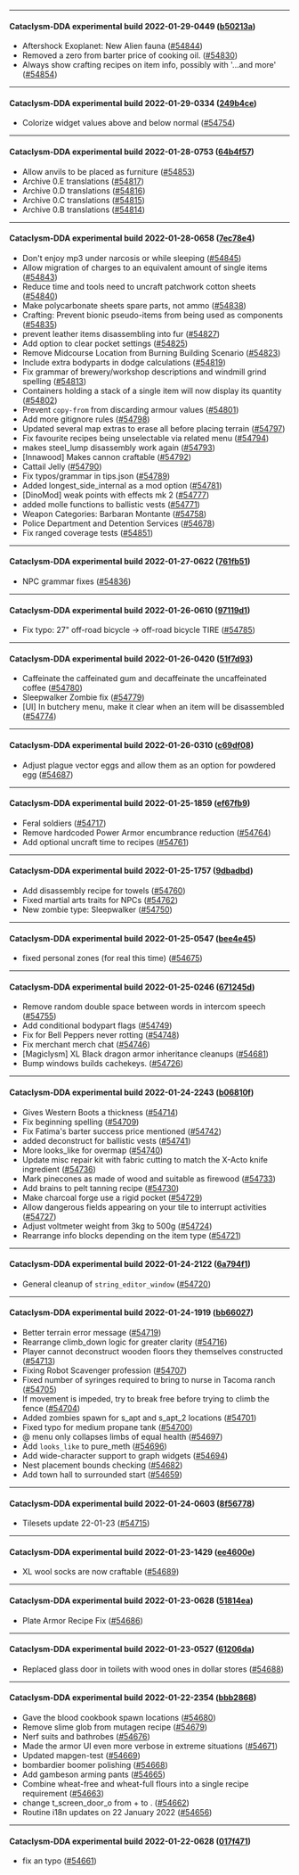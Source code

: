 
---

#### Cataclysm-DDA experimental build 2022-01-29-0449 ([b50213a](https://github.com/CleverRaven/Cataclysm-DDA/releases/tag/cdda-experimental-2022-01-29-0449))

* Aftershock Exoplanet: New Alien fauna ([#54844](https://github.com/CleverRaven/Cataclysm-DDA/pull/54844))
* Removed a zero from barter price of cooking oil. ([#54830](https://github.com/CleverRaven/Cataclysm-DDA/pull/54830))
* Always show crafting recipes on item info, possibly with '...and more' ([#54854](https://github.com/CleverRaven/Cataclysm-DDA/pull/54854))

---

#### Cataclysm-DDA experimental build 2022-01-29-0334 ([249b4ce](https://github.com/CleverRaven/Cataclysm-DDA/releases/tag/cdda-experimental-2022-01-29-0334))

* Colorize widget values above and below normal ([#54754](https://github.com/CleverRaven/Cataclysm-DDA/pull/54754))

---

#### Cataclysm-DDA experimental build 2022-01-28-0753 ([64b4f57](https://github.com/CleverRaven/Cataclysm-DDA/releases/tag/cdda-experimental-2022-01-28-0753))

* Allow anvils to be placed as furniture ([#54853](https://github.com/CleverRaven/Cataclysm-DDA/pull/54853))
* Archive 0.E translations ([#54817](https://github.com/CleverRaven/Cataclysm-DDA/pull/54817))
* Archive 0.D translations ([#54816](https://github.com/CleverRaven/Cataclysm-DDA/pull/54816))
* Archive 0.C translations ([#54815](https://github.com/CleverRaven/Cataclysm-DDA/pull/54815))
* Archive 0.B translations ([#54814](https://github.com/CleverRaven/Cataclysm-DDA/pull/54814))

---

#### Cataclysm-DDA experimental build 2022-01-28-0658 ([7ec78e4](https://github.com/CleverRaven/Cataclysm-DDA/releases/tag/cdda-experimental-2022-01-28-0658))

* Don't enjoy mp3 under narcosis or while sleeping ([#54845](https://github.com/CleverRaven/Cataclysm-DDA/pull/54845))
* Allow migration of charges to an equivalent amount of single items ([#54843](https://github.com/CleverRaven/Cataclysm-DDA/pull/54843))
* Reduce time and tools need to uncraft patchwork cotton sheets ([#54840](https://github.com/CleverRaven/Cataclysm-DDA/pull/54840))
* Make polycarbonate sheets spare parts, not ammo ([#54838](https://github.com/CleverRaven/Cataclysm-DDA/pull/54838))
* Crafting: Prevent bionic pseudo-items from being used as components ([#54835](https://github.com/CleverRaven/Cataclysm-DDA/pull/54835))
* prevent leather items disassembling into fur ([#54827](https://github.com/CleverRaven/Cataclysm-DDA/pull/54827))
* Add option to clear pocket settings ([#54825](https://github.com/CleverRaven/Cataclysm-DDA/pull/54825))
* Remove Midcourse Location from Burning Building Scenario ([#54823](https://github.com/CleverRaven/Cataclysm-DDA/pull/54823))
* Include extra bodyparts in dodge calculations ([#54819](https://github.com/CleverRaven/Cataclysm-DDA/pull/54819))
* Fix grammar of brewery/workshop descriptions and windmill grind spelling ([#54813](https://github.com/CleverRaven/Cataclysm-DDA/pull/54813))
* Containers holding a stack of a single item will now display its quantity ([#54802](https://github.com/CleverRaven/Cataclysm-DDA/pull/54802))
* Prevent `copy-from` from discarding armour values ([#54801](https://github.com/CleverRaven/Cataclysm-DDA/pull/54801))
* Add more gitignore rules ([#54798](https://github.com/CleverRaven/Cataclysm-DDA/pull/54798))
* Updated several map extras to erase all before placing terrain ([#54797](https://github.com/CleverRaven/Cataclysm-DDA/pull/54797))
* Fix favourite recipes being unselectable via related menu ([#54794](https://github.com/CleverRaven/Cataclysm-DDA/pull/54794))
* makes steel_lump disassembly work again ([#54793](https://github.com/CleverRaven/Cataclysm-DDA/pull/54793))
* [Innawood] Makes cannon craftable ([#54792](https://github.com/CleverRaven/Cataclysm-DDA/pull/54792))
* Cattail Jelly ([#54790](https://github.com/CleverRaven/Cataclysm-DDA/pull/54790))
* Fix typos/grammar in tips.json ([#54789](https://github.com/CleverRaven/Cataclysm-DDA/pull/54789))
* Added longest_side_internal as a mod option ([#54781](https://github.com/CleverRaven/Cataclysm-DDA/pull/54781))
* [DinoMod] weak points with effects mk 2 ([#54777](https://github.com/CleverRaven/Cataclysm-DDA/pull/54777))
* added molle functions to ballistic vests ([#54771](https://github.com/CleverRaven/Cataclysm-DDA/pull/54771))
* Weapon Categories: Barbaran Montante ([#54758](https://github.com/CleverRaven/Cataclysm-DDA/pull/54758))
* Police Department and Detention Services ([#54678](https://github.com/CleverRaven/Cataclysm-DDA/pull/54678))
* Fix ranged coverage tests ([#54851](https://github.com/CleverRaven/Cataclysm-DDA/pull/54851))

---

#### Cataclysm-DDA experimental build 2022-01-27-0622 ([761fb51](https://github.com/CleverRaven/Cataclysm-DDA/releases/tag/cdda-experimental-2022-01-27-0622))

* NPC grammar fixes ([#54836](https://github.com/CleverRaven/Cataclysm-DDA/pull/54836))

---

#### Cataclysm-DDA experimental build 2022-01-26-0610 ([97119d1](https://github.com/CleverRaven/Cataclysm-DDA/releases/tag/cdda-experimental-2022-01-26-0610))

* Fix typo: 27" off-road bicycle -> off-road bicycle TIRE ([#54785](https://github.com/CleverRaven/Cataclysm-DDA/pull/54785))

---

#### Cataclysm-DDA experimental build 2022-01-26-0420 ([51f7d93](https://github.com/CleverRaven/Cataclysm-DDA/releases/tag/cdda-experimental-2022-01-26-0420))

* Caffeinate the caffeinated gum and decaffeinate the uncaffeinated coffee ([#54780](https://github.com/CleverRaven/Cataclysm-DDA/pull/54780))
* Sleepwalker Zombie fix ([#54779](https://github.com/CleverRaven/Cataclysm-DDA/pull/54779))
* [UI] In butchery menu, make it clear when an item will be disassembled ([#54774](https://github.com/CleverRaven/Cataclysm-DDA/pull/54774))

---

#### Cataclysm-DDA experimental build 2022-01-26-0310 ([c69df08](https://github.com/CleverRaven/Cataclysm-DDA/releases/tag/cdda-experimental-2022-01-26-0310))

* Adjust plague vector eggs and allow them as an option for powdered egg ([#54687](https://github.com/CleverRaven/Cataclysm-DDA/pull/54687))

---

#### Cataclysm-DDA experimental build 2022-01-25-1859 ([ef67fb9](https://github.com/CleverRaven/Cataclysm-DDA/releases/tag/cdda-experimental-2022-01-25-1859))

* Feral soldiers ([#54717](https://github.com/CleverRaven/Cataclysm-DDA/pull/54717))
* Remove hardcoded Power Armor encumbrance reduction ([#54764](https://github.com/CleverRaven/Cataclysm-DDA/pull/54764))
* Add optional uncraft time to recipes ([#54761](https://github.com/CleverRaven/Cataclysm-DDA/pull/54761))

---

#### Cataclysm-DDA experimental build 2022-01-25-1757 ([9dbadbd](https://github.com/CleverRaven/Cataclysm-DDA/releases/tag/cdda-experimental-2022-01-25-1757))

* Add disassembly recipe for towels ([#54760](https://github.com/CleverRaven/Cataclysm-DDA/pull/54760))
* Fixed martial arts traits for NPCs ([#54762](https://github.com/CleverRaven/Cataclysm-DDA/pull/54762))
* New zombie type: Sleepwalker ([#54750](https://github.com/CleverRaven/Cataclysm-DDA/pull/54750))

---

#### Cataclysm-DDA experimental build 2022-01-25-0547 ([bee4e45](https://github.com/CleverRaven/Cataclysm-DDA/releases/tag/cdda-experimental-2022-01-25-0547))

* fixed personal zones (for real this time) ([#54675](https://github.com/CleverRaven/Cataclysm-DDA/pull/54675))

---

#### Cataclysm-DDA experimental build 2022-01-25-0246 ([671245d](https://github.com/CleverRaven/Cataclysm-DDA/releases/tag/cdda-experimental-2022-01-25-0246))

* Remove random double space between words in intercom speech ([#54755](https://github.com/CleverRaven/Cataclysm-DDA/pull/54755))
* Add conditional bodypart flags ([#54749](https://github.com/CleverRaven/Cataclysm-DDA/pull/54749))
* Fix for Bell Peppers never rotting ([#54748](https://github.com/CleverRaven/Cataclysm-DDA/pull/54748))
* Fix merchant merch chat ([#54746](https://github.com/CleverRaven/Cataclysm-DDA/pull/54746))
* [Magiclysm] XL Black dragon armor inheritance cleanups ([#54681](https://github.com/CleverRaven/Cataclysm-DDA/pull/54681))
* Bump windows builds cachekeys. ([#54726](https://github.com/CleverRaven/Cataclysm-DDA/pull/54726))

---

#### Cataclysm-DDA experimental build 2022-01-24-2243 ([b06810f](https://github.com/CleverRaven/Cataclysm-DDA/releases/tag/cdda-experimental-2022-01-24-2243))

* Gives Western Boots a thickness ([#54714](https://github.com/CleverRaven/Cataclysm-DDA/pull/54714))
* Fix beginning spelling ([#54709](https://github.com/CleverRaven/Cataclysm-DDA/pull/54709))
* Fix Fatima's barter success price mentioned ([#54742](https://github.com/CleverRaven/Cataclysm-DDA/pull/54742))
* added deconstruct for ballistic vests ([#54741](https://github.com/CleverRaven/Cataclysm-DDA/pull/54741))
* More looks_like for overmap ([#54740](https://github.com/CleverRaven/Cataclysm-DDA/pull/54740))
* Update misc repair kit with fabric cutting to match the X-Acto knife ingredient ([#54736](https://github.com/CleverRaven/Cataclysm-DDA/pull/54736))
* Mark pinecones as made of wood and suitable as firewood ([#54733](https://github.com/CleverRaven/Cataclysm-DDA/pull/54733))
* Add brains to pelt tanning recipe ([#54730](https://github.com/CleverRaven/Cataclysm-DDA/pull/54730))
* Make charcoal forge use a rigid pocket ([#54729](https://github.com/CleverRaven/Cataclysm-DDA/pull/54729))
* Allow dangerous fields appearing on your tile to interrupt activities ([#54727](https://github.com/CleverRaven/Cataclysm-DDA/pull/54727))
* Adjust voltmeter weight from 3kg to 500g ([#54724](https://github.com/CleverRaven/Cataclysm-DDA/pull/54724))
* Rearrange info blocks depending on the item type ([#54721](https://github.com/CleverRaven/Cataclysm-DDA/pull/54721))

---

#### Cataclysm-DDA experimental build 2022-01-24-2122 ([6a794f1](https://github.com/CleverRaven/Cataclysm-DDA/releases/tag/cdda-experimental-2022-01-24-2122))

* General cleanup of `string_editor_window` ([#54720](https://github.com/CleverRaven/Cataclysm-DDA/pull/54720))

---

#### Cataclysm-DDA experimental build 2022-01-24-1919 ([bb66027](https://github.com/CleverRaven/Cataclysm-DDA/releases/tag/cdda-experimental-2022-01-24-1919))

* Better terrain error message ([#54719](https://github.com/CleverRaven/Cataclysm-DDA/pull/54719))
* Rearrange climb_down logic for greater clarity ([#54716](https://github.com/CleverRaven/Cataclysm-DDA/pull/54716))
* Player cannot deconstruct wooden floors they themselves constructed ([#54713](https://github.com/CleverRaven/Cataclysm-DDA/pull/54713))
* Fixing Robot Scavenger profession ([#54707](https://github.com/CleverRaven/Cataclysm-DDA/pull/54707))
* Fixed number of syringes required to bring to nurse in Tacoma ranch ([#54705](https://github.com/CleverRaven/Cataclysm-DDA/pull/54705))
* If movement is impeded, try to break free before trying to climb the fence ([#54704](https://github.com/CleverRaven/Cataclysm-DDA/pull/54704))
* Added zombies spawn for s_apt and s_apt_2 locations ([#54701](https://github.com/CleverRaven/Cataclysm-DDA/pull/54701))
* Fixed typo for medium propane tank ([#54700](https://github.com/CleverRaven/Cataclysm-DDA/pull/54700))
* @ menu only collapses limbs of equal health ([#54697](https://github.com/CleverRaven/Cataclysm-DDA/pull/54697))
* Add `looks_like` to pure_meth ([#54696](https://github.com/CleverRaven/Cataclysm-DDA/pull/54696))
* Add wide-character support to graph widgets ([#54694](https://github.com/CleverRaven/Cataclysm-DDA/pull/54694))
* Nest placement bounds checking ([#54682](https://github.com/CleverRaven/Cataclysm-DDA/pull/54682))
* Add town hall to surrounded start ([#54659](https://github.com/CleverRaven/Cataclysm-DDA/pull/54659))

---

#### Cataclysm-DDA experimental build 2022-01-24-0603 ([8f56778](https://github.com/CleverRaven/Cataclysm-DDA/releases/tag/cdda-experimental-2022-01-24-0603))

* Tilesets update 22-01-23 ([#54715](https://github.com/CleverRaven/Cataclysm-DDA/pull/54715))

---

#### Cataclysm-DDA experimental build 2022-01-23-1429 ([ee4600e](https://github.com/CleverRaven/Cataclysm-DDA/releases/tag/cdda-experimental-2022-01-23-1429))

* XL wool socks are now craftable ([#54689](https://github.com/CleverRaven/Cataclysm-DDA/pull/54689))

---

#### Cataclysm-DDA experimental build 2022-01-23-0628 ([51814ea](https://github.com/CleverRaven/Cataclysm-DDA/releases/tag/cdda-experimental-2022-01-23-0628))

* Plate Armor Recipe Fix ([#54686](https://github.com/CleverRaven/Cataclysm-DDA/pull/54686))

---

#### Cataclysm-DDA experimental build 2022-01-23-0527 ([61206da](https://github.com/CleverRaven/Cataclysm-DDA/releases/tag/cdda-experimental-2022-01-23-0527))

* Replaced glass door in toilets with wood ones in dollar stores ([#54688](https://github.com/CleverRaven/Cataclysm-DDA/pull/54688))

---

#### Cataclysm-DDA experimental build 2022-01-22-2354 ([bbb2868](https://github.com/CleverRaven/Cataclysm-DDA/releases/tag/cdda-experimental-2022-01-22-2354))

* Gave the blood cookbook spawn locations ([#54680](https://github.com/CleverRaven/Cataclysm-DDA/pull/54680))
* Remove slime glob from mutagen recipe ([#54679](https://github.com/CleverRaven/Cataclysm-DDA/pull/54679))
* Nerf suits and bathrobes ([#54676](https://github.com/CleverRaven/Cataclysm-DDA/pull/54676))
* Made the armor UI even more verbose in extreme situations ([#54671](https://github.com/CleverRaven/Cataclysm-DDA/pull/54671))
* Updated mapgen-test ([#54669](https://github.com/CleverRaven/Cataclysm-DDA/pull/54669))
* bombardier boomer polishing ([#54668](https://github.com/CleverRaven/Cataclysm-DDA/pull/54668))
* Add gambeson arming pants ([#54665](https://github.com/CleverRaven/Cataclysm-DDA/pull/54665))
* Combine wheat-free and wheat-full flours into a single recipe requirement ([#54663](https://github.com/CleverRaven/Cataclysm-DDA/pull/54663))
* change t_screen_door_o from + to . ([#54662](https://github.com/CleverRaven/Cataclysm-DDA/pull/54662))
* Routine i18n updates on 22 January 2022 ([#54656](https://github.com/CleverRaven/Cataclysm-DDA/pull/54656))

---

#### Cataclysm-DDA experimental build 2022-01-22-0628 ([017f471](https://github.com/CleverRaven/Cataclysm-DDA/releases/tag/cdda-experimental-2022-01-22-0628))

* fix an typo ([#54661](https://github.com/CleverRaven/Cataclysm-DDA/pull/54661))
